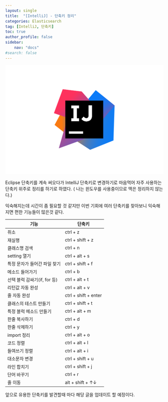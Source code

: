 ```yaml
---
layout: single
title:  "[IntelliJ] - 단축키 정리"
categories: Elasticsearch
tag: [IntelliJ, 단축키]
toc: true
author_profile: false
sidebar:
    nav: "docs"
#search: false
---
```

![](../assets/images/intellij.png)

Eclipse 단축키를 계속 써오다가 IntelliJ 단축키로 변경하기로 마음먹어 자주 사용하는 단축키 위주로 정리를 하기로 하였다. ( 나는 윈도우를 사용중이므로 맥은 정리하지 않는다.)

익숙해지는데 시간이 좀 필요할 것 같지만 이번 기회에 여러 단축키를 찾아보니 익숙해지면 편한 기능들이 많은것 같다.

|기능|단축키|
|---|---|
|취소|ctrl + z|
|재실행|ctrl + shift  + z|
|클래스명 검색|ctrl + n|
|setting 열기|ctrl + alt + s|
|특정 문자가 들어간 파일 찾기|ctrl + shift + f|
|메소드 들어가기|ctrl + b|
|선택 블럭 감싸기(if, for 등)|ctrl + alt + t|
|리턴값 자동 완성|ctrl + alt + v|
|줄 자동 완성|ctrl + shift + enter|
|클래스의 테스트 만들기|ctrl + shift + t|
|특정 블럭 메소드 만들기|ctrl + alt + m|
|한줄 복사하기|ctrl + d|
|한줄 삭제하기|ctrl + y|
|import 정리|ctrl + alt + o|
|코드 정렬|ctrl + alt + l|
|들여쓰기 정렬|ctrl + alt + i|
|대소문자 변경|ctrl + shift + u|
|라인 합치기|ctrl + shift + j|
|단어 바꾸기|ctrl + r|
|줄 이동|alt + shift + ↑↓|

앞으로 유용한 단축키를 발견할때 마다 해당 글을 업데이트 할 예정이다.